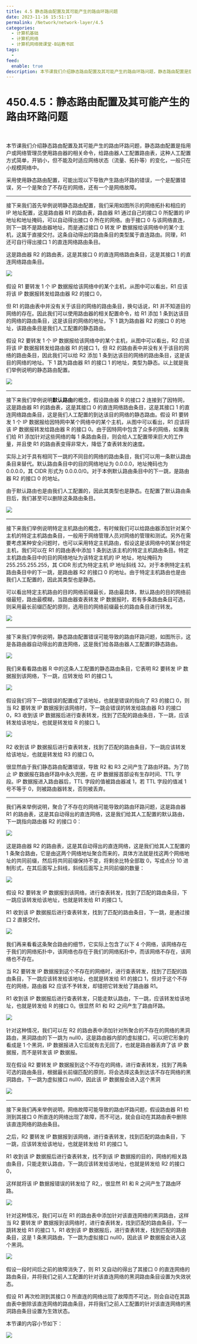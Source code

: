 ```yaml
---
title: 4.5 静态路由配置及其可能产生的路由环路问题
date: 2023-11-16 15:51:17
permalink: /Network/network-layer/4.5
categories:
  - 计算机基础
  - 计算机网络
  - 计算机网络微课堂-B站教书匠
tags:
  - 
feed:
  enable: true
description: 本节课我们介绍静态路由配置及其可能产生的路由环路问题，静态路由配置是指用户或网络管理员使用路由器的相关命令，给路由器人工配置路由表，这种人工配置方式简单，开销小，但不能及时适应网络状态（流量、拓扑等）的变化，一般只在小规模网络中
---
```

# 450.4.5：静态路由配置及其可能产生的路由环路问题

‍

本节课我们介绍静态路由配置及其可能产生的路由环路问题，静态路由配置是指用户或网络管理员使用路由器的相关命令，给路由器人工配置路由表，这种人工配置方式简单，开销小，但不能及时适应网络状态（流量、拓扑等）的变化，一般只在小规模网络中。

<!-- more -->


采用使用静态路由配置，可能出现以下导致产生路由环路的错误，一个是配置错误，另一个是聚合了不存在的网络，还有一个是网络故障。

---

接下来我们首先举例说明静态路由配置，我们采用如图所示的网络拓扑和相应的 IP 地址配置，这是路由器 R1 的路由表，路由器 R1 通过自己的接口 0 所配置的 IP 地址和地址掩码，可以自动得出接口 0 所在的网络。由于接口 0 与该网络直连，则下一跳不是路由器地址，而是通过接口 0 转发 IP 数据报给该网络中的某个主机，这属于直接交付。这条自动得出的路由条目的类型属于直连路由。同理，R1 还可自行得出接口 1 的直连网络路由条目。

这是路由器 R2 的路由表，这是其接口 0 的直连网络路由条目，这是其接口 1 的直连网络路由条目。

​![](https://image.peterjxl.com/blog/image-20211216203055-t9zvn89.png)​

假设 R1 要转发 1 个 IP 数据报给该网络中的某个主机，从图中可以看出，R1 应该将该 IP 数据报转发给路由器 R2 的接口 0，

但 R1 的路由表中并没有关于该目的网络的路由条目，换句话说，R1 并不知道目的网络的存在。因此我们可以使用路由器的相关配置命令，给 R1 添加 1 条到达该目的网络的路由条目，这是该目的网络的地址，下 1 跳为路由器 R2 的接口 0 的地址，该路由条目是我们人工配置的静态路由。

假设 R2 要转发 1 个 IP 数据报给该网络中的某个主机，从图中可以看出，R2 应该将该 IP 数据报转发给路由器 R1 的接口 1，但 R2 的路由表中并没有关于该目的网络的路由条目，因此我们可以给 R2 添加 1 条到达该目的网络的路由条目，这是该目的网络的地址。下 1 跳为路由器 R1 的接口 1 的地址，类型为静态。以上就是我们举例说明的静态路由配置。

​![](https://image.peterjxl.com/blog/image-20211216203221-zx8zg7i.png)​

---

接下来我们举例说明**默认路由**的概念，假设路由器 R 的接口 2 连接到了因特网，这是路由器 R1 的路由表，这是其接口 0 的直连网络路由条目，这是其接口 1 的直连网络路由条目，这是我们人工配置的到达该目的网络的静态路由。假设 R1 要转发 1 个 IP 数据报给因特网中某个网络中的某个主机，从图中可以看出，R1 应该将该 IP 数据报转发给路由器 R 的接口 0。由于因特网中包含了众多的网络，如果我们给 R1 添加针对这些网络的每 1 条路由条目，则会给人工配置带来巨大的工作量，并且使 R1 的路由表变得非常大，降低了查表转发的速度。

实际上对于具有相同下一跳的不同目的网络的路由条目，我们可以用一条默认路由条目来替代。默认路由条目中的目的网络地址为 0.0.0.0，地址掩码也为 0.0.0.0，其 CIDR 形式为 0.0.0.0/0。对于本例默认路由条目中的下一跳，是路由器 R2 的接口 0 的地址。

由于默认路由也是由我们人工配置的，因此其类型也是静态。在配置了默认路由条目后，我们甚至可以删除这条路由条目。

​![](https://image.peterjxl.com/blog/image-20211216203419-y85vs6h.png)​

---

接下来我们举例说明特定主机路由的概念，有时候我们可以给路由器添加针对某个主机的特定主机路由条目，一般用于网络管理人员对网络的管理和测试。另外在需要考虑某种安全问题时，也可以采用特定主机路由，假设这是该网络中的某台特定主机，我们可以在 R1 的路由表中添加 1 条到达该主机的特定主机路由条目。特定主机路由条目中的目的网络地址为该特定主机的 IP 地址，地址掩码为 255.255.255.255，其 CIDR 形式为特定主机 IP 地址斜线 32。对于本例特定主机路由条目中的下一跳，是路由器 R2 的接口 0 的地址。由于特定主机路由也是由我们人工配置的，因此其类型也是静态。

可以看出特定主机路由的目的网络前缀最长，路由最具体，默认路由的目的网络前缀最短，路由最模糊，当路由器查表转发 IP 数据报时，若有多条路由条目可选，则采用最长前缀匹配的原则，选用目的网络前缀最长的路由条目进行转发。

​![](https://image.peterjxl.com/blog/image-20211216203550-3hd3e4r.png)​

---

接下来我们举例说明，静态路由配置错误可能导致的路由环路问题，如图所示，这是各路由器自动得出的直连网络，这是我们给各路由器人工配置的静态路由。

​![](https://image.peterjxl.com/blog/image-20211216203618-b3mtoje.png)​

我们来看看路由器 R 中的这条人工配置的静态路由条目，它表明 R2 要转发 IP 数据报到该网络，下一跳，应转发给 R1 的接口 1。

​![](https://image.peterjxl.com/blog/image-20211216203709-ocgqsb6.png)​

假设我们将下一跳错误的配置成了该地址，也就是错误的指向了 R3 的接口 0，则当 R2 要转发 IP 数据报到该网络时，下一跳会错误的转发给路由器 R3 的接口 0，R3 收到该 IP 数据报后进行查表转发，找到了匹配的路由条目，下一跳，应该转发给该地址，也就是转发给 R 的接口 1。

​![](https://image.peterjxl.com/blog/image-20211216203754-vtqa662.png)​

R2 收到该 IP 数据报后进行查表转发，找到了匹配的路由条目，下一跳应该转发给该地址，也就是转发给 R3 的接口 0。

很显然由于我们静态路由配置错误，导致 R2 和 R3 之间产生了路由环路。为了防止 IP 数据报在路由环路中永久兜圈，在 IP 数据报首部设有生存时间、TTL 字段。IP 数据报进入路由器后，TTL 字段的值被路由器减 1，若 TTL 字段的值减 1 号不等于 0，则被路由器转发，否则被丢弃。

---

我们再来举例说明，聚合了不存在的网络可能导致的路由环路问题，这是路由器 R1 的路由表，这是其自动得出的直连网络，这是我们给其人工配置的默认路由，下一跳指向路由器 R2 的接口 0：

​![](https://image.peterjxl.com/blog/image-20211216203918-lz2kryf.png)​

这是路由器 R2 的路由表，这是其自动得出的直连网络，这是我们给其人工配置的 1 条聚合路由，它是由这两个网络地址聚合而来的，具体方法就是找这两个网络地址的共同前缀，然后将共同前缀保持不变，将剩余比特全部取 0，写成点分 10 进制形式，在其后面写上斜线，斜线后面写上共同前缀的数量：

​![](https://image.peterjxl.com/blog/image-20211216204023-829kh18.png)​

假设 R2 要转发 IP 数据报到该网络，进行查表转发，找到了匹配的路由条目，下一跳应该转发给该地址，也就是转发给 R1 的接口 1。

R1 收到该 IP 数据报后进行查表转发，找到了匹配的路由条目，下一跳，是通过接口 2 直接交付。

​![](https://image.peterjxl.com/blog/image-20211216204051-duz7s09.png)​

我们再来看看这条聚合路由的细节，它实际上包含了以下 4 个网络，该网络存在于我们的网络拓扑中，该网络也存在于我们的网络拓扑中，而该网络不存在，该网络也不存在。

当 R2 要转发 IP 数据报到这个不存在的网络时，进行查表转发，找到了匹配的路由条目，下一跳应该转发给该地址，也就是转发给 R1 的接口 1，但对于这个不存在的网络，路由器 R2 应该不予转发，却错把它转发给了路由器 R1。

R1 收到该 IP 数据报后进行查表转发，只能走默认路由，下一跳，应该转发给该地址，也就是转发给 R 的接口 0。很显然 R1 和 R2 之间产生了路由环路。

​![](https://image.peterjxl.com/blog/image-20211216204312-oec2bqe.png)​

针对这种情况，我们可以在 R2 的路由表中添加针对所聚合的不存在的网络的黑洞路由，黑洞路由的下一跳为 null0，这是路由器内部的虚拟接口，可以把它形象的看成是 1 个黑洞，IP 数据报进入它后就有去无回了，也就是路由器丢弃了该 IP 数据报，而不是转发该 IP 数据报。

现在假设 R2 要转发 IP 数据报到这个不存在的网络，进行查表转发，找到了两条可选的路由条目，根据最长前缀匹配的原则，将会选择这条到达该不存在网络的黑洞路由，下一跳为虚拟接口 null0，因此该 IP 数据报会进入这个黑洞

​![](https://image.peterjxl.com/blog/image-20211216204401-orivqjj.png)​

---

接下来我们再来举例说明，网络故障可能导致的路由环路问题，假设路由器 R1 检测到其接口 0 所直连的网络出现了故障，而不可达，就会自动在其路由表中删除该直连网络的路由条目。

之后，R2 要转发 IP 数据报到该网络，进行查表转发，找到匹配的路由条目，下一跳，应该转发给该地址，也就是转发给 R1 的接口 1。

R1 收到该 IP 数据报后进行查表转发，找不到该 IP 数据报的目的，网络的相关路由条目，只能走默认路由，下一跳应该转发给该地址，也就是转发给 R2 的接口 0，

这样就将该 IP 数据报错误的转发给了 R2,，很显然 R1 和 R 之间产生了路由环路。

​![](https://image.peterjxl.com/blog/image-20211216204516-u2anhed.png)​

针对这种情况，我们可以在 R1 的路由表中添加针对该直连网络的黑洞路由，这样当 R2 要转发 IP 数据报到该网络时，进行查表转发，找到匹配的路由条目，下一跳转发给 R1 的接口 1，R1 收到该 IP 数据报后，进行查表转发，找到匹配的路由条目，这是 1 条黑洞路由，下一跳为虚拟接口 null0，因此该 IP 数据报会进入这个黑洞。

​![](https://image.peterjxl.com/blog/image-20211216204554-vye1vk7.png)​

假设一段时间后之前的故障消失了，则 R1 又自动的得出了其接口 0 的直连网络的路由条目，并将我们之前人工配置的针对该直连网络的黑洞路由条目设置为失效状态。

假设 R1 再次检测到其接口 0 所直连的网络出现了故障而不可达，则会自动在其路由表中删除该直连网络的路由条目，并将我们之前人工配置的针对该直连网络的黑洞路由条目设置为生效状态。

本节课的内容小节如下：

​![](https://image.peterjxl.com/blog/image-20211216204629-neu55uf.png)​

‍

‍
